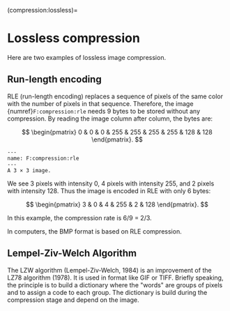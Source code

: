 (compression:lossless)=
# Lossless compression

Here are two examples of lossless image compression.

## Run-length encoding

RLE (run-length encoding) replaces a sequence of pixels of the same color with the number of pixels in that sequence.
Therefore, the image {numref}`F:compression:rle` needs 9 bytes to be stored without any compression.
By reading the image column after column, the bytes are:

$$
  \begin{pmatrix} 0 & 0 & 0 & 255 & 255 & 255 & 255 & 128 & 128 \end{pmatrix}.
$$


```{figure} rle.svg
---
name: F:compression:rle
---
A 3 × 3 image.
```

We see 3 pixels with intensity 0, 4 pixels with intensity 255, and 2 pixels with intensity 128.
Thus the image is encoded in RLE with only 6 bytes:

$$
  \begin{pmatrix} 3 & 0 & 4 & 255 & 2 & 128 \end{pmatrix}.
$$

In this example, the compression rate is 6/9 = 2/3.

In computers, the BMP format is based on RLE compression.

## Lempel-Ziv-Welch Algorithm

The LZW algorithm (Lempel-Ziv-Welch, 1984) is an improvement of the LZ78 algorithm (1978).
It is used in format like GIF or TIFF.
Briefly speaking, the principle is to build a dictionary where the "words" are groups of pixels and to assign a code to each group.
The dictionary is build during the compression stage and depend on the image.

<!--
 The algorithm is the following one:
 Initialize the dictionary with all the possible intensities
 For each pixel:
   Look to the longest sequence in the dictionary that starts at this pixel
   Replace this sequence with the corresponding code
   Add to the dictionary the sequence followed by the next pixel -->
